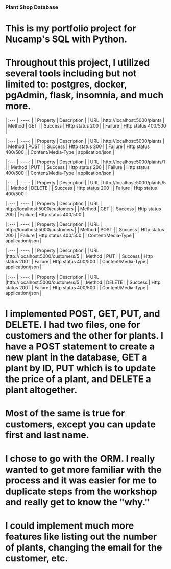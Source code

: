### Plant Shop Database
# This is my portfolio project for Nucamp's SQL with Python.
# Throughout this project, I utilized several tools including but not limited to: postgres, docker, pgAdmin, flask, insomnia, and much more.

| :---               |                           :----: |
| Property           |                      Description |
| URL                |     http://localhost:5000/plants |
| Method             |                              GET |
| Success            |                  Http status 200 |
| Failure            |              Http status 400/500 |


| :---               |                           :----: |
| Property           |                      Description |
| URL                |     http://localhost:5000/plants |
| Method             |                             POST |
| Success            |                  Http status 200 |
| Failure            |              Http status 400/500 |
| Content/Media-Type |                 application/json |


| :---               |                           :----: |
| Property           |                      Description |
| URL                |   http://localhost:5000/plants/1 |
| Method             |                              PUT |
| Success            |                  Http status 200 |
| Failure            |              Http status 400/500 |
| Content/Media-Type |                 application/json |


| :---               |                           :----: |
| Property           |                      Description |
| URL                |   http://localhost:5000/plants/5 |
| Method             |                           DELETE |
| Success            |                  Http status 200 |
| Failure            |              Http status 400/500 |


| :---               |                           :----: |
| Property           |                      Description |
| URL                |  http://localhost:5000/customers |
| Method             |                              GET |
| Success            |                  Http status 200 |
| Failure            |              Http status 400/500 |


| :---               |                           :----: |
| Property           |                      Description |
| URL                |  http://localhost:5000/customers |
| Method             |                             POST |
| Success            |                  Http status 200 |
| Failure            |              Http status 400/500 |
| Content/Media-Type |                 application/json |

| :---               |                           :----: |
| Property           |                      Description |
| URL                |http://localhost:5000/customers/5 |
| Method             |                              PUT |
| Success            |                  Http status 200 |
| Failure            |              Http status 400/500 |
| Content/Media-Type |                 application/json |

| :---               |                           :----: |
| Property           |                      Description |
| URL                |http://localhost:5000/customers/5 |
| Method             |                           DELETE |
| Success            |                  Http status 200 |
| Failure            |              Http status 400/500 |
| Content/Media-Type |                 application/json |

# I implemented POST, GET, PUT, and DELETE. I had two files, one for customers and the other for plants. I have a POST statement to create a new plant in the database, GET a plant by ID, PUT which is to update the price of a plant, and DELETE a plant altogether.

# Most of the same is true for customers, except you can update first and last name.

# I chose to go with the ORM. I really wanted to get more familiar with the process and it was easier for me to duplicate steps from the workshop and really get to know the "why."

# I could implement much more features like listing out the number of plants, changing the email for the customer, etc.